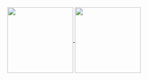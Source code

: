 
<a href="#">
  <img align="center" height="150em" src="https://github-readme-stats.vercel.app/api?username=lg-lima1&count_private=true&show_icons=true&theme=algolia" />
</a>
<a href="#">
  <img align="center" height="150em" src="https://github-readme-stats.vercel.app/api/top-langs/?username=lg-lima1&hide=html,css,cmake,makefile&exclude_repo=lg-lima1,custom-eel&layout=compact&langs_count=6&theme=algolia" />
</a>
